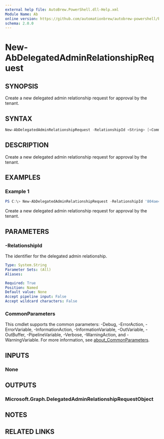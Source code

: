 ```yaml
---
external help file: AutoBrew.PowerShell.dll-Help.xml
Module Name: Ab
online version: https://github.com/automationbrew/autobrew-powershell/blob/main/docs/help/New-AbDelegatedAdminRelationshipRequest.md
schema: 2.0.0
---
```


# New-AbDelegatedAdminRelationshipRequest

## SYNOPSIS

Create a new delegated admin relationship request for approval by the tenant.

## SYNTAX

```powershell
New-AbDelegatedAdminRelationshipRequest -RelationshipId <String> [<CommonParameters>]
```

## DESCRIPTION

Create a new delegated admin relationship request for approval by the tenant.

## EXAMPLES

### Example 1

```powershell
PS C:\> New-AbDelegatedAdminRelationshipRequest -RelationshipId '804ae4a3-eb6a-42af-9c18-270663291a86-55dd7c23-5287-41e4-b760-6024da674dba'
```

Create a new delegated admin relationship request for approval by the tenant.

## PARAMETERS

### -RelationshipId

The identifier for the delegated admin relationship.

```yaml
Type: System.String
Parameter Sets: (All)
Aliases:

Required: True
Position: Named
Default value: None
Accept pipeline input: False
Accept wildcard characters: False
```

### CommonParameters

This cmdlet supports the common parameters: -Debug, -ErrorAction, -ErrorVariable, -InformationAction, -InformationVariable, -OutVariable, -OutBuffer, -PipelineVariable, -Verbose, -WarningAction, and -WarningVariable. For more information, see [about_CommonParameters](http://go.microsoft.com/fwlink/?LinkID=113216).

## INPUTS

### None

## OUTPUTS

### Microsoft.Graph.DelegatedAdminRelationshipRequestObject

## NOTES

## RELATED LINKS
